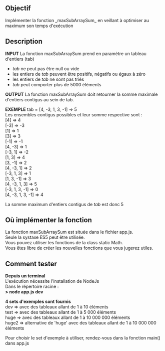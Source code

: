 <h2>Objectif</h2>
Implémenter la fonction _maxSubArraySum_ en veillant à optimiser au maximum son temps d'exécution
<h2>Description</h2>

**INPUT** La fonction maxSubArraySum prend en paramètre un tableau d'entiers (tab)<br>
<ul>
<li><em>tab</em> ne peut pas être null ou vide</li>
<li>les entiers de <em>tab</em> peuvent être positifs, négatifs ou égaux à zéro</li>
<li>les entiers de <em>tab</em> ne sont pas triés</li>
<li><em>tab</em> peut comporter plus de 5000 éléments</li>
</ul>

**OUTPUT** La fonction maxSubArraySum doit retourner la somme maximale d'entiers contigus au sein de tab.

**EXEMPLE**
tab = [4, -3, 1, 3, -1] => 5
<br>Les ensembles contigus possibles et leur somme respective sont :
<br>[4] => 4
<br>[-3] => -3
<br>[1] => 1
<br>[3] => 3
<br>[-1] => -1
<br>[4, -3] => 1
<br>[-3, 1] => -2
<br>[1, 3] => 4
<br>[3, -1] => 2
<br>[4, -3, 1] => 2
<br>[-3, 1, 3] => 1
<br>[1, 3, -1] => 3
<br>[4, -3, 1, 3] => 5
<br>[-3, 1, 3, -1] => 0
<br>[4, -3, 1, 3, -1] => 4

La somme maximum d'entiers contigus de <em>tab</em> est donc 5
<h2>Où implémenter la fonction</h2>
La fonction maxSubArraySum est située dans le fichier app.js.
<br>Seule la systaxe ES5 peut être utilisée.
<br>Vous pouvez utiliser les fonctions de la class static Math.
<br>Vous êtes libre de créer les nouvelles fonctions que vous jugerez utiles.
<h2>Comment tester</h2>

**Depuis un terminal**
<br>L'exécution nécessite l'installation de NodeJs
<br>Dans le répertoire racine :
<br>**> node app.js dev**

**4 sets d'exemples sont fournis**
<br>dev => avec des tableaux allant de 1 à 10 éléments
<br>test => avec des tableaux allant de 1 à 5 000 éléments
<br>huge => avec des tableaux allant de 1 à 10 000 000 éléments
<br>huge2 => alternative de 'huge' avec des tableaux allant de 1 à 10 000 000 éléments

Pour choisir le set d'exemple à utiliser, rendez-vous dans la fonction main() dans app.js
